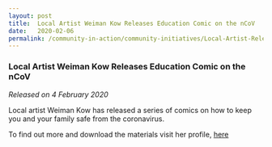 ```yaml
---
layout: post
title:  Local Artist Weiman Kow Releases Education Comic on the nCoV
date:   2020-02-06
permalink: /community-in-action/community-initiatives/Local-Artist-Releases-Educational-Comic
---
```


###  Local Artist Weiman Kow Releases Education Comic on the nCoV
_Released on 4 February 2020_

Local artist Weiman Kow has released a series of comics on how to keep you and your family safe from the coronavirus.

To find out more and download the materials visit her profile, <a href="https://gumroad.com/weimankowart">here</a>
